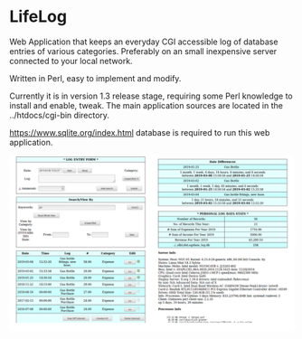 # LifeLog

Web Application that keeps an everyday CGI accessible log of database entries of various categories.
Preferably on an small inexpensive server connected to your local network.

Written in Perl, easy to implement and modify.

Currently it is in version 1.3 release stage, requiring some Perl knowledge to install and enable, tweak.
The main application sources are located in the ../htdocs/cgi-bin directory.

https://www.sqlite.org/index.html database is required to run this web application.


![Sample](VS-on-METABOX-25.png)
